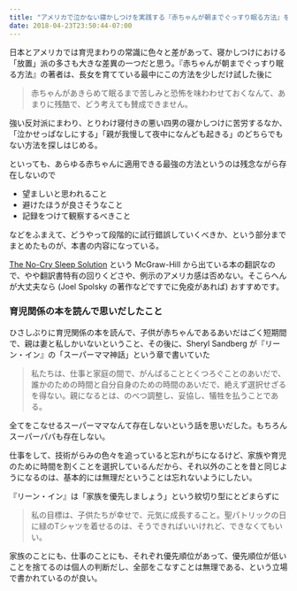 ```yaml
---
title: "アメリカで泣かない寝かしつけを実践する『赤ちゃんが朝までぐっすり眠る方法』を読んだ"
date: 2018-04-23T23:50:44-07:00
---
```


日本とアメリカでは育児まわりの常識に色々と差があって、寝かしつけにおける「放置」派の多さも大きな差異の一つだと思う。『赤ちゃんが朝までぐっすり眠る方法』の著者は、長女を育てている最中にこの方法を少しだけ試した後に

> 赤ちゃんがあきらめて眠るまで苦しみと恐怖を味わわせておくなんて、あまりに残酷で、どう考えても賛成できません。

強い反対派にまわり、とりわけ寝付きの悪い四男の寝かしつけに苦労するなか、「泣かせっぱなしにする」「親が我慢して夜中になんども起きる」のどちらでもない方法を探しはじめる。

といっても、あらゆる赤ちゃんに適用できる最強の方法というのは残念ながら存在しないので

* 望ましいと思われること
* 避けたほうが良さそうなこと
* 記録をつけて観察するべきこと

などをふまえて、どうやって段階的に試行錯誤していくべきか、という部分までまとめたものが、本書の内容になっている。

[The No-Cry Sleep Solution](http://nocrysolution.com/books/the-no-cry-sleep-solution-solution-2/) という McGraw-Hill から出ている本の翻訳なので、やや翻訳書特有の回りくどさや、例示のアメリカ感は否めない。そこらへんが大丈夫なら (Joel Spolsky の著作などですでに免疫があれば) おすすめです。

### 育児関係の本を読んで思いだしたこと

ひさしぶりに育児関係の本を読んで、子供が赤ちゃんであるあいだはごく短期間で、親は妻と私しかいないということ、その後に、Sheryl Sandberg が『リーン・イン』の「スーパーママ神話」という章で書いていた

> 私たちは、仕事と家庭の間で、がんばることとくつろぐことのあいだで、誰かのための時間と自分自身のための時間のあいだで、絶えず選択せざるを得ない。親になるとは、のべつ調整し、妥協し、犠牲を払うことである。

全てをこなせるスーパーママなんて存在しないという話を思いだした。もちろんスーパーパパも存在しない。

仕事をして、技術がらみの色々を追っていると忘れがちになるけど、家族や育児のために時間を割くことを選択しているんだから、それ以外のことを昔と同じようになるのは、基本的には無理だということは忘れないようにしたい。

『リーン・イン』は「家族を優先しましょう」という紋切り型にとどまらずに

> 私の目標は、子供たちが幸せで、元気に成長すること。聖パトリックの日に緑のTシャツを着せるのは、そうできればいいけれど、できなくてもいい。

家族のことにも、仕事のことにも、それぞれ優先順位があって、優先順位が低いことを捨てるのは個人の判断だし、全部をこなすことは無理である、という立場で書かれているのが良い。
